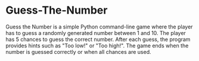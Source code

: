 # Guess-The-Number
Guess the Number is a simple Python command-line game where the player has to guess a randomly generated number between 1 and 10. The player has 5 chances to guess the correct number. After each guess, the program provides hints such as "Too low!" or "Too high!". The game ends when the number is guessed correctly or when all chances are used.
